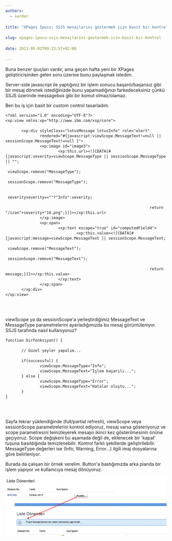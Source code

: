 ```yaml
---
authors:
  - serdar

title: "XPages İpucu: SSJS mesajlarını göstermek için basit bir kontrol"

slug: xpages-ipucu-ssjs-mesajlarini-gostermek-icin-basit-bir-kontrol

date: 2011-05-02T09:23:57+02:00

---
```


Buna benzer ipuçları vardır, ama geçen hafta yeni bir XPages geliştiricisinden gelen soru üzerine bunu paylaşmak istedim.

Server-side javascript ile yaptığınız bir işlem sonucu başarılı/başarısız gibi bir mesaj dönmek istediğinizde bunu yapamadığınızı farkedeceksiniz çünkü SSJS üzerinde messagebox gibi bir komut olmaz/olamaz.
<!-- more -->
Ben bu iş için basit bir custom control tasarladım.

```
<?xml version="1.0" encoding="UTF-8"?>
<xp:view xmlns:xp="http://www.ibm.com/xsp/core">

       <xp:div styleClass="lotusMessage lotusInfo" role="alert"
               rendered="#{javascript:viewScope.MessageText!=null || sessionScope.MessageText!=null }">
               <xp:image id="image3">
                       <xp:this.url><![CDATA[#{javascript:severity=viewScope.MessageType || sessionScope.MessageType || "";
                                                               viewScope.remove("MessageType");
                                                               sessionScope.remove("MessageType");

                                                               severityseverity==""?"Info":severity;

                                                               return "/icon"+severity+"16.png";}]]></xp:this.url>
               </xp:image>
               <xp:span>
                       <xp:text escape="true" id="computedField4">
                               <xp:this.value><![CDATA[#{javascript:message=viewScope.MessageText || sessionScope.MessageText;
                                                               viewScope.remove("MessageText");
                                                               sessionScope.remove("MessageText");

                                                               return message;}]]></xp:this.value>
                       </xp:text>
               </xp:span>
       </xp:div>
</xp:view>
```

<br />

<br />

viewScope ya da sessionScope'a yerleştirdiğimiz MessageText ve MessageType parametrelerini ayarladığımızda bu mesaj görüntüleniyor. SSJS tarafında nasıl kullanıyoruz?

```
function birFonksiyon() {

       // Güzel şeyler yapalım...

       if(successful) {
               viewScope.MessageType="Info";
               viewScope.MessageText="İşlem başarılı...";
       } else {
               viewScope.MessageType="Error";
               viewScope.MessageText="Hatalar oluştu...";
       }
}
```

<br />

<br />

Sayfa tekrar yüklendiğinde (full/partial refresh), viewScope veya sessionScope parametrelerini kontrol ediyoruz, mesaj varsa gösteriyoruz ve scope parametresini temizleyerek mesajın ikinci kez gösterilmesinin önüne geçiyoruz. Scope değişkeni bu aşamada değil de, eklenecek bir 'kapat' tuşuna basıldığında temizlenebilir. Kontrol farklı şekillerde geliştirilebilir. MessageType değerleri ise (Info, Warning, Error...) ilgili imaj dosyalarına göre belirleniyor.

Burada da çalışan bir örnek verelim. Button'a bastığımızda arka planda bir işlem yapıyor ve kullanıcıya mesaj dönüyoruz.

![Image:XPages İpucu: SSJS mesajlarını göstermek için basit bir kontrol](../../images/imported/xpages-ipucu-ssjs-mesajlarini-gostermek-icin-basit-bir-kontrol-M2.gif)
